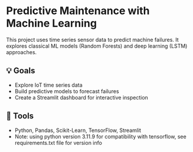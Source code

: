 # Predictive Maintenance with Machine Learning

This project uses time series sensor data to predict machine failures. It explores classical ML models (Random Forests) and deep learning (LSTM) approaches.

## 💡 Goals
- Explore IoT time series data
- Build predictive models to forecast failures
- Create a Streamlit dashboard for interactive inspection

## 🔧 Tools
- Python, Pandas, Scikit-Learn, TensorFlow, Streamlit
- Note: using python version 3.11.9 for compatibility with tensorflow, see requirements.txt file for version info

